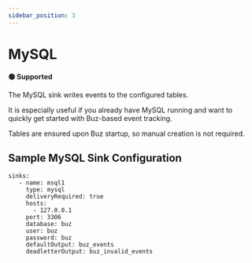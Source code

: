 ```yaml
---
sidebar_position: 3
---
```



# MySQL

**🟢 Supported**

The MySQL sink writes events to the configured tables.

It is especially useful if you already have MySQL running and want to quickly get started with Buz-based event tracking.

Tables are ensured upon Buz startup, so manual creation is not required.

## Sample MySQL Sink Configuration

```
sinks:
   - name: msql1
     type: mysql
     deliveryRequired: true
     hosts:
       - 127.0.0.1
     port: 3306
     database: buz
     user: buz
     password: buz
     defaultOutput: buz_events
     deadletterOutput: buz_invalid_events
```
